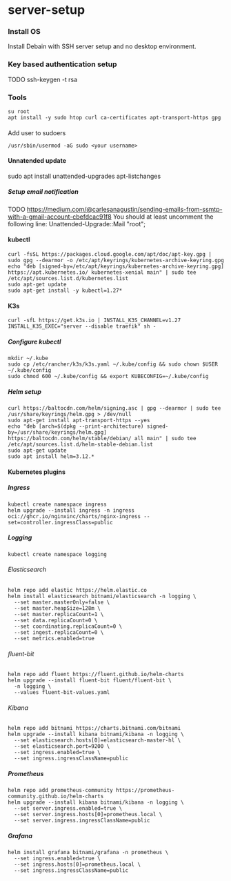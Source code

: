 # server-setup
### Install OS
Install Debain with SSH server setup and no desktop environment.
### Key based authentication setup
TODO
ssh-keygen -t rsa
### Tools
```shell
su root
apt install -y sudo htop curl ca-certificates apt-transport-https gpg
```

####
Add user to sudoers

```shell
/usr/sbin/usermod -aG sudo <your username>
```

#### Unnatended update
sudo apt install unattended-upgrades apt-listchanges
##### Setup email notification
TODO
https://medium.com/@carlesanagustin/sending-emails-from-ssmtp-with-a-gmail-account-cbefdcac91f8
You should at least uncomment the following line:
Unattended-Upgrade::Mail "root";

#### kubectl
```shell
curl -fsSL https://packages.cloud.google.com/apt/doc/apt-key.gpg | sudo gpg --dearmor -o /etc/apt/keyrings/kubernetes-archive-keyring.gpg
echo "deb [signed-by=/etc/apt/keyrings/kubernetes-archive-keyring.gpg] https://apt.kubernetes.io/ kubernetes-xenial main" | sudo tee /etc/apt/sources.list.d/kubernetes.list
sudo apt-get update
sudo apt-get install -y kubectl=1.27*
```

#### K3s
```shell
curl -sfL https://get.k3s.io | INSTALL_K3S_CHANNEL=v1.27 INSTALL_K3S_EXEC="server --disable traefik" sh -
```

##### Configure kubectl
```shell
mkdir ~/.kube
sudo cp /etc/rancher/k3s/k3s.yaml ~/.kube/config && sudo chown $USER ~/.kube/config
sudo chmod 600 ~/.kube/config && export KUBECONFIG=~/.kube/config
```

##### Helm setup
```shell
curl https://baltocdn.com/helm/signing.asc | gpg --dearmor | sudo tee /usr/share/keyrings/helm.gpg > /dev/null
sudo apt-get install apt-transport-https --yes
echo "deb [arch=$(dpkg --print-architecture) signed-by=/usr/share/keyrings/helm.gpg] https://baltocdn.com/helm/stable/debian/ all main" | sudo tee /etc/apt/sources.list.d/helm-stable-debian.list
sudo apt-get update
sudo apt install helm=3.12.*
```

#### Kubernetes plugins
##### Ingress
```shell
kubectl create namespace ingress
helm upgrade --install ingress -n ingress oci://ghcr.io/nginxinc/charts/nginx-ingress --set=controller.ingressClass=public
```

##### Logging
```shell
kubectl create namespace logging
```
###### Elasticsearch
```shell
helm repo add elastic https://helm.elastic.co
helm install elasticsearch bitnami/elasticsearch -n logging \
  --set master.masterOnly=false \
  --set master.heapSize=128m \
  --set master.replicaCount=1 \
  --set data.replicaCount=0 \
  --set coordinating.replicaCount=0 \
  --set ingest.replicaCount=0 \
  --set metrics.enabled=true
```
###### fluent-bit
```shell
helm repo add fluent https://fluent.github.io/helm-charts
helm upgrade --install fluent-bit fluent/fluent-bit \
  -n logging \
  --values fluent-bit-values.yaml
```
###### Kibana
```shell
helm repo add bitnami https://charts.bitnami.com/bitnami
helm upgrade --install kibana bitnami/kibana -n logging \
  --set elasticsearch.hosts[0]=elasticsearch-master-hl \
  --set elasticsearch.port=9200 \
  --set ingress.enabled=true \
  --set ingress.ingressClassName=public
```
##### Prometheus
```shell
helm repo add prometheus-community https://prometheus-community.github.io/helm-charts
helm upgrade --install kibana bitnami/kibana -n logging \
  --set server.ingress.enabled=true \
  --set server.ingress.hosts[0]=prometheus.local \
  --set server.ingress.ingressClassName=public
```
##### Grafana
```shell
helm install grafana bitnami/grafana -n prometheus \
  --set ingress.enabled=true \
  --set ingress.hosts[0]=prometheus.local \
  --set ingress.ingressClassName=public
```
